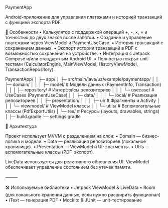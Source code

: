 PaymentApp

Android-приложение для управления платежами и историей транзакций с функцией экспорта PDF.

📌 Особенности
	•	Калькулятор с поддержкой операций +, -, ×, ÷ и точностью до двух знаков после запятой.
	•	Создание и управление платежами через ViewModel и PaymentUseCase.
	•	История транзакций с сохранением данных.
	•	Экспорт истории транзакций в PDF с возможностью сохранения на устройстве.
	•	Интеграция с Jetpack Compose и/или стандартным Android UI.
	•	Полностью покрыт unit-тестами (CalculatorEngine, MainViewModel, HistoryViewModel, TransactionRepository).

PaymentApp/
│
├─ app/
│  ├─ src/main/java/uz/example/paymentapp/
│  │  ├─ domain/
│  │  │   ├─ model/           # Модели данных (PaymentInfo, Transaction)
│  │  │   ├─ repository/      # Интерфейсы репозиториев
│  │  │   └─ usecase/         # UseCases (PaymentUseCase)
│  │  ├─ data/
│  │  │   └─ local/           # Реализация репозиториев
│  │  ├─ presentation/
│  │  │   ├─ ui/               # Фрагменты и Activity
│  │  │   └─ viewmodel/        # ViewModel классы
│  │  └─ utils/                # Вспомогательные классы (PdfExportUtils)
│  └─ res/                     # Ресурсы (layouts, drawables, strings)
│
├─ build.gradle
└─ settings.gradle


🧩 Архитектура

Проект использует MVVM с разделением на слои:
	•	Domain — бизнес-логика и модели.
	•	Data — реализация репозиториев (локальное хранилище).
	•	Presentation — ViewModel и UI-фрагменты.
	•	Utils — вспомогательные классы (PDF-экспорт).

LiveData используется для реактивного обновления UI.
ViewModel обеспечивает управление состоянием без утечек памяти.

⸻

🛠 Используемые библиотеки
	•	Jetpack ViewModel & LiveData
	•	Room (для локального хранения данных, если нужно расширить функционал)
	•	iText — генерация PDF
	•	Mockito & JUnit — unit-тестирование

